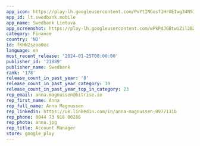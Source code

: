 ```yaml
---
app_icon: https://play-lh.googleusercontent.com/PvYtINGosf1HrUEIwg34NSIJgoQwFQoOR4AKgBEAO_EdfYwXQNc4MRYdXJNnK8YPwA
app_id: lt.swedbank.mobile
app_name: Swedbank Lietuva
app_screenshot: https://play-lh.googleusercontent.com/wPkPdJGBtwiZil2BZjNLV16l2zKn816j5f4HGzEpi3MxEiGT91XQKtr4qo5Iu2EpMWU
category: Finance
country: 'NO'
id: fKHN2szoo0ec
language: en
most_recent_release: '2024-01-25T00:00:00'
publisher_id: '21889'
publisher_name: Swedbank
rank: '178'
release_count_in_past_year: '8'
release_count_in_past_year_category: 19
release_count_in_past_year_top_in_category: 23
rep_email: anna.magnussen@bitrise.io
rep_first_name: Anna
rep_full_name: Anna Magnussen
rep_linkedin: https://uk.linkedin.com/in/anna-magnussen-0977131b
rep_phone: 0044 73 918 00286
rep_photo: anna.jpg
rep_title: Account Manager
store: google_play
---
```

